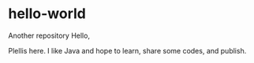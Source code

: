 # hello-world
Another repository
Hello,

Plellis here. I like Java and hope to learn, share some codes, and publish. 
